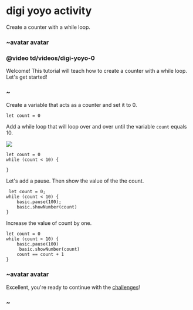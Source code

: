 # digi yoyo activity

Create a counter with a while loop.

### ~avatar avatar

### @video td/videos/digi-yoyo-0

Welcome! This tutorial will teach how to create a counter with a while loop. Let's get started!

### ~

Create a variable that acts as a counter and set it to 0.

```blocks
let count = 0
```

Add a while loop that will loop over and over until the variable `count` equals 10.

![](/static/mb/blocks/lessons/digi-yoyo-1.jpg)

```blocks
let count = 0
while (count < 10) {

}

```

Let's add a pause. Then show the value of the the count.


```blocks
 let count = 0;
while (count < 10) {
    basic.pause(100);
    basic.showNumber(count)
}

```

Increase the value of count by one.


```blocks
let count = 0
while (count < 10) {
    basic.pause(100)
     basic.showNumber(count)
    count == count + 1
}
```


### ~avatar avatar

Excellent, you're ready to continue with the [challenges](/microbit/lessons/digi-yoyo/challenges)!

### ~

